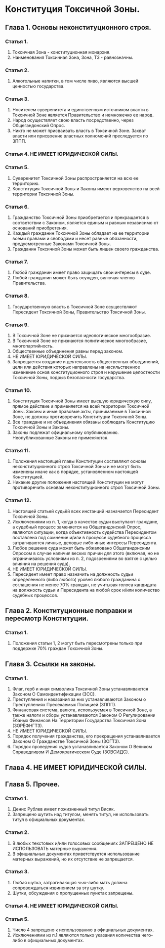# Конституция Токсичной Зоны.

## Глава 1. Основы неконституционного строя.

### Статья 1.

1. Токсичная Зона - конституционная монархия.
2. Наименования Токсичная Зона, Зона, ТЗ - равнозначны.

### Статья 2.

1. Алкогольные напитки, в том числе пиво, являются высшей ценностью государства.

### Статья 3.

1. Носителем суверенитета и единственным источником власти в Токсичной Зоне является Правительство и немножечко ее народ.
2. Народ осуществляет свою власть посредственно, через Общегандонский Опрос.
3. Никто не может присваивать власть в Токсичной Зоне. Захват власти или присвоение властных полномочий преследуется по ЗППП.

### Статья 4. НЕ ИМЕЕТ ЮРИДИЧЕСКОЙ СИЛЫ.

### Статья 5.

1. Суверенитет Токсичной Зоны распространяется на всю ее территорию.
2. Конституция Токсичной Зоны и Законы имеют верховенство на всей территории Токсичной Зоны.

### Статья 6.

1. Гражданство Токсичной Зоны приобретается и прекращается в соответствии с Законом, является единым и равным независимо от оснований приобретения.
2. Каждый гражданин Токсичной Зоны обладает на ее территории всеми правами и свободами и несет равные обязанности, предусмотренные Законами Токсичной Зоны.
3. Гражданин Токсичной Зоны может быть лишен своего гражданства.

### Статья 7.

1. Любой гражданин имеет право защищать свои интересы в суде.
2. Любой гражданин может быть осужден, включая членов Правительства.

### Статья 8.

1. Государственную власть в Токсичной Зоне осуществляют Пересидент Токсичной Зоны, Правительство Токсичной Зоны.

### Статья 9.

1. В Токсичной Зоне не признается идеологическое многообразие.
2. В Токсичной Зоне не признаются политическое многообразие, многопартийность.
3. Общественные объединения равны перед законом.
4. НЕ ИМЕЕТ ЮРИДИЧЕСКОЙ СИЛЫ.
5. Запрещается создание и деятельность общественных объединений, цели или действия которых направлены на насильственное изменение основ конституционного строя и нарушение целостности Токсичной Зоны, подрыв безопасности государства.

### Статья 10.

1. Конституция Токсичной Зоны имеет высшую юридическую силу, прямое действие и применяется на всей территории Токсичной Зоны. Законы и иные правовые акты, принимаемые в Токсичной Зоне, не должны противоречить Конституции Токсичной Зоны.
2. Все граждане и их объединения обязаны соблюдать Конституцию Токсичной Зоны и Законы.
3. Законы подлежат официальному опубликованию. Неопубликованные Законы не применяются.

### Статья 11.

1. Положения настоящей главы Конституции составляют основы неконституционного строя Токсичной Зоны и не могут быть изменены иначе как в порядке, установленном настоящей Конституцией.
2. Никакие другие положения настоящей Конституции не могут противоречить основам неконституционного строя Токсичной Зоны.

### Статья 12.

1. Настоящей статьей судьёй всех инстанций назначается Пересидент Токсичной Зоны.
2. Исключениями из п. 1, когда в качестве судьи выступают граждане, а судебный процесс заменяется на Общегандонский Опрос, являются ситуации, когда объективность судейства Пересидентом поставлена под сомнение и/или в процессе судебного процесса затрагиваются личные, деловые либо иные интересы Пересидента.
3. Любое решение суда может быть обжаловано Общегандонским Опросом в случае наличия веских причин для этого (включая, но не ограничиваясь условиями из п. 2, подозрениями во взятке с целью влияния на решения суда).
4. НЕ ИМЕЕТ ЮРИДИЧЕСКОЙ СИЛЫ.
5. Пересидент имеет право назначить на должность судьи определенного (либо любого) уровня любого гражданина с соглашения не менее 70% граждан, не учитывая голоса кандидата на должность судьи и Пересидента на любой срок и/или количество судебных процессов.

## Глава 2. Конституционные поправки и пересмотр Конституции.

### Статья 1.

1. Положения статьи 1, 2 могут быть пересмотрены только при поддержке 70% граждан Токсичной Зоны.

## Глава 3. Ссылки на законы.

### Статья 1.

1. Флаг, герб и иная символика Токсичной Зоны устанавливаются Законом О Самоидентификации (ЗОС).
2. Преступления и наказания за них устанавливаются Законом о Преступлениях Пресекаемых Полицией (ЗППП).
3. Финансовая система, валюта, используемая в Токсичной Зоне, а также налоги и сборы устанавливаются Законом О Регулировании Ёбаных Финансов На Территории Государства Токсичная Зона (ЗОРЁФНГТЗ).
4. НЕ ИМЕЕТ ЮРИДИЧЕСКОЙ СИЛЫ.
5. Порядок получения гражданства, его прекращения устанавливается Законом О Гражданстве Токсичной Зоны (ЗОГТЗ).
6. Порядок проведения судов устанавливается Законом О Великом Справедливом И Демократическом Суде (ЗОВСИДС).

## Глава 4. НЕ ИМЕЕТ ЮРИДИЧЕСКОЙ СИЛЫ.

## Глава 5. Прочее.

### Статья 1.

1. Денис Рублев имеет пожизненный титул Висяк.
2. Запрещено шутить над титулом, менять титул, не использовать титул в официальных документах.

### Статья 2.

1. В любых текстовых и/или голосовых сообщениях ЗАПРЕЩЕНО НЕ ИСПОЛЬЗОВАТЬ матерные выражения.
2. В официальных документах приветствуется использование матерных выражений, но их отсутствие не запрещается.

### Статья 3.

1. Любая шутка, затрагивающая чью-либо мать должна сопровождаться извинением за эту шутку.
2. Шутки, обсуждения о пропущенных пунктах запрещены.

### Cтатья 4. НЕ ИМЕЕТ ЮРИДИЧЕСКОЙ СИЛЫ.

### Статья 5.

1. Число 4 запрещено к использованию в официальных документах.
2. Исключениями из п.1 являются только указания количества чего-либо в официальных документах.

